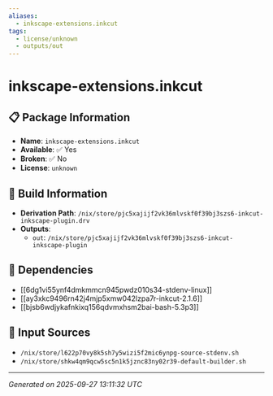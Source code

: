 ```yaml
---
aliases:
  - inkscape-extensions.inkcut
tags:
  - license/unknown
  - outputs/out
---
```


# inkscape-extensions.inkcut

## 📋 Package Information

- **Name**: `inkscape-extensions.inkcut`
- **Available**: ✅ Yes
- **Broken**: ✅ No
- **License**: `unknown`

## 🔧 Build Information

- **Derivation Path**: `/nix/store/pjc5xajijf2vk36mlvskf0f39bj3szs6-inkcut-inkscape-plugin.drv`
- **Outputs**:
  - `out`:  `/nix/store/pjc5xajijf2vk36mlvskf0f39bj3szs6-inkcut-inkscape-plugin`

## 🔗 Dependencies

- [[6dg1vi55ynf4dmkmmcn945pwdz010s34-stdenv-linux]]
- [[ay3xkc9496rn42j4mjp5xmw042lzpa7r-inkcut-2.1.6]]
- [[bjsb6wdjykafnkixq156qdvmxhsm2bai-bash-5.3p3]]

## 📁 Input Sources

- `/nix/store/l622p70vy8k5sh7y5wizi5f2mic6ynpg-source-stdenv.sh`
- `/nix/store/shkw4qm9qcw5sc5n1k5jznc83ny02r39-default-builder.sh`

---
*Generated on 2025-09-27 13:11:32 UTC*
